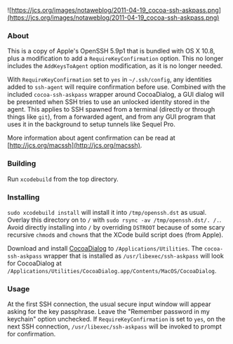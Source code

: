 ![https://jcs.org/images/notaweblog/2011-04-19_cocoa-ssh-askpass.png](https://jcs.org/images/notaweblog/2011-04-19_cocoa-ssh-askpass.png)

### About
This is a copy of Apple's OpenSSH 5.9p1 that is bundled with OS X 10.8, plus a modification to add a `RequireKeyConfirmation` option.  This no longer includes the `AddKeysToAgent` option modification, as it is no longer needed.

With `RequireKeyConfirmation` set to `yes` in `~/.ssh/config`, any identities added to `ssh-agent` will require confirmation before use.  Combined with the included `cocoa-ssh-askpass` wrapper around CocoaDialog, a GUI dialog will be presented when SSH tries to use an unlocked identity stored in the agent.  This applies to SSH spawned from a terminal (directly or through things like `git`), from a forwarded agent, and from any GUI program that uses it in the background to setup tunnels like Sequel Pro.

More information about agent confirmation can be read at [http://jcs.org/macssh](http://jcs.org/macssh).

### Building
Run `xcodebuild` from the top directory.

### Installing
`sudo xcodebuild install` will install it into `/tmp/openssh.dst` as usual.  Overlay this directory on to `/` with `sudo rsync -av /tmp/openssh.dst/. /.`.  Avoid directly installing into `/` by overriding `DSTROOT` because of some scary recursive `chmod`s and `chown`s that the XCode build script does (from Apple).

Download and install [CocoaDialog](http://mstratman.github.com/cocoadialog/) to `/Applications/Utilities`.  The `cocoa-ssh-askpass` wrapper that is installed as `/usr/libexec/ssh-askpass` will look for CocoaDialog at `/Applications/Utilities/CocoaDialog.app/Contents/MacOS/CocoaDialog`.

### Usage
At the first SSH connection, the usual secure input window will appear asking for the key passphrase.  Leave the "Remember password in my keychain" option unchecked.  If `RequireKeyConfirmation` is set to `yes`, on the next SSH connection, `/usr/libexec/ssh-askpass` will be invoked to prompt for confirmation.
